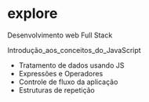 # explore
Desenvolvimento web Full Stack

Introdução_aos_conceitos_do_JavaScript
- Tratamento de dados usando JS
- Expressões e Operadores
- Controle de fluxo da aplicação
- Estruturas de repetição

